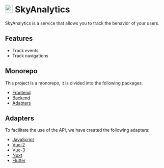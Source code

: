 # <img src="./packages/frontend/public/favicon.ico" width="25" height="25" /> SkyAnalytics
SkyAnalytics is a service that allows you to track the behavior of your users.

## Features
* Track events
* Track navigations

## Monorepo
This project is a monorepo, it is divided into the following packages:
* [Frontend](/packages/frontend/readme.md)
* [Backend](/packages/backend/readme.md)
* [Adapters](/packages/adapters)

## Adapters
To facilitate the use of the API, we have created the following adapters:
* [JavaScript](/packages/adapters/js/readme.md)
* [Vue-2](/packages/adapters/vue2/readme.md)
* [Vue-3](/packages/adapters/vue3/readme.md)
* [Nuxt](/packages/adapters/nuxt/readme.md)
* [Flutter](/packages/adapters/flutter/README.md)
